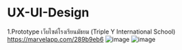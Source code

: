 # UX-UI-Design
1.Prototype เว็บไซต์โรงเรียนมัธยม (Triple Y International School)
https://marvelapp.com/289b9eb6
![image](https://user-images.githubusercontent.com/49346370/131096555-9ca1ea53-debe-4096-b22c-89206439cf07.png)
![image](https://user-images.githubusercontent.com/49346370/131096595-4e5337d8-4895-41e3-9a18-382f2457bd3d.png)
